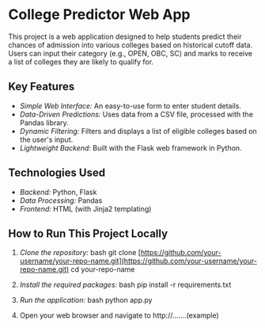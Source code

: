# College Predictor Web App

This project is a web application designed to help students predict their chances of admission into various colleges based on historical cutoff data. Users can input their category (e.g., OPEN, OBC, SC) and marks to receive a list of colleges they are likely to qualify for.

## Key Features

* *Simple Web Interface:* An easy-to-use form to enter student details.
* *Data-Driven Predictions:* Uses data from a CSV file, processed with the Pandas library.
* *Dynamic Filtering:* Filters and displays a list of eligible colleges based on the user's input.
* *Lightweight Backend:* Built with the Flask web framework in Python.

## Technologies Used

* *Backend:* Python, Flask
* *Data Processing:* Pandas
* *Frontend:* HTML (with Jinja2 templating)

## How to Run This Project Locally

1.  *Clone the repository:*
    bash
    git clone [https://github.com/your-username/your-repo-name.git](https://github.com/your-username/your-repo-name.git)
    cd your-repo-name
    

2.  *Install the required packages:*
    bash
    pip install -r requirements.txt
    

3.  *Run the application:*
    bash
    python app.py
    

4.  Open your web browser and navigate to http://.......(example)

